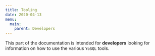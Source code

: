 ```yaml
---
title: Tooling
date: 2020-04-13
menu:
  main:
    parent: Developers
---
```


This part of the documentation is intended for **developers** looking for information on how to use the various 
`YoSQL` tools.
